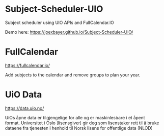# Subject-Scheduler-UIO
Subject scheduler using UIO APIs and FullCalendar.IO

Demo here: https://joexbayer.github.io/Subject-Scheduler-UIO/

# FullCalendar
https://fullcalendar.io/

Add subjects to the calendar and remove groups to plan your year.

# UiO Data
https://data.uio.no/

UiOs åpne data er tilgjengelige for alle og er maskinlesbare i et åpent format. Universitet i Oslo (lisensgiver) gir deg som lisenstaker rett til å bruke dataene fra tjenesten i henhold til Norsk lisens for offentlige data (NLOD)
